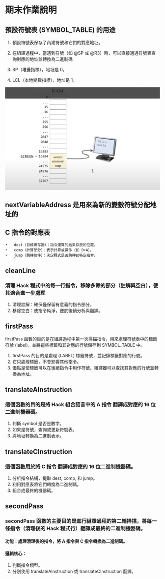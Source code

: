 # 期末作業說明

## 預設符號表 (SYMBOL_TABLE) 的用途

1. 預設符號表保存了內建符號和它們的對應地址。

2. 在組譯過程中，當遇到符號（如 @SP 或 @R3）時，可以直接通過符號表查詢對應的地址並轉換為二進制碼

3. SP（堆疊指標），地址是 0。

4. LCL（本地變數指標），地址是 1。

![圖](https://github.com/a3668/_co/blob/master/pic/screen.png)

## nextVariableAddress 是用來為新的變數符號分配地址的

## C 指令的對應表

    •	dest（目標寄存器）：指令運算的結果存放的位置。
    •	comp（計算部分）：表示計算或操作（如 D+A）。
    •	jump（跳轉條件）：決定程式是否跳轉到特定指令。

## cleanLine

### 清理 Hack 程式中的每一行指令，移除多餘的部分（註解與空白），使其適合進一步處理

1. 清理註解：確保僅保留有意義的指令部分。
2. 移除空白：使指令純淨，便於後續分析與翻譯。

## firstPass

firstPass 函數的目的是在組譯過程中第一次掃描指令，用來處理符號表中的標籤符號 (label)，並將這些標籤和其對應的行號儲存到 SYMBOL_TABLE 中。

1. firstPass 的目的是處理 (LABEL) 標籤符號，並記錄標籤對應的行號。
2. 它只處理標籤，不會影響其他指令。
3. 優點是使標籤可以在後續指令中用作符號，組譯器可以查找其對應的行號並轉換為地址。

## translateAInstruction

### 這個函數的目的是將 Hack 組合語言中的 A 指令 翻譯成對應的 16 位二進制機器碼。

1. 判斷 symbol 是否是數字。
2. 如果是符號，查詢或更新符號表。
3. 將地址轉換為二進制表示。

## translateCInstruction

### 這個函數用於將 C 指令 翻譯成對應的 16 位二進制機器碼。

1. 分析指令結構，提取 dest, comp, 和 jump。
2. 利用對應表將它們轉換為二進制碼。
3. 組合成最終的機器碼。

## secondPass

### secondPass 函數的主要目的是進行組譯過程的第二輪掃描，將每一條指令（清理後的 Hack 程式行）翻譯成最終的二進制機器碼。

#### 功能：處理清理後的指令，將 A 指令與 C 指令轉換為二進制碼。

#### 邏輯核心：

1. 判斷指令類型。
2. 分別使用 translateAInstruction 或 translateCInstruction 翻譯。
